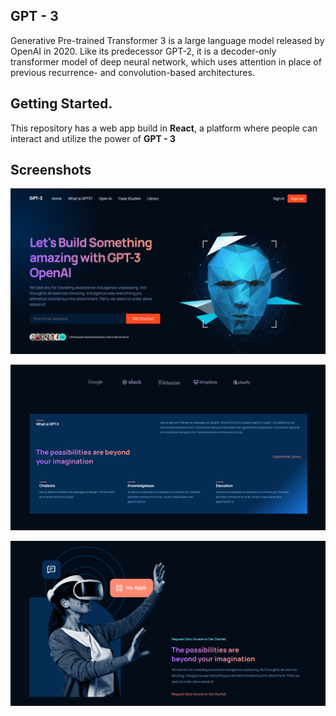 ## GPT - 3
Generative Pre-trained Transformer 3 is a large language model released by OpenAI in 2020. Like its predecessor GPT-2, it is a decoder-only transformer model of deep neural network, which uses attention in place of previous recurrence- and convolution-based architectures.

## Getting Started.

This repository has a web app build in **React**, a platform where people can interact and utilize the power of **GPT - 3**

## Screenshots

![1](picture/1.png)

![1](picture/2.png)

![1](picture/3.png)